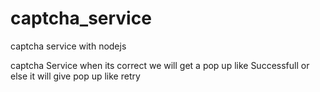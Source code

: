 # captcha_service
captcha service with nodejs


captcha Service when its correct we will get a pop up like Successfull or else it will give pop up like retry


